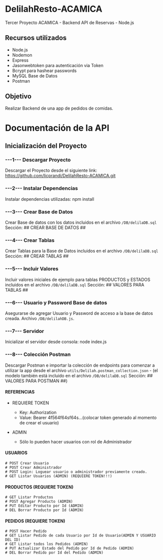 # DelilahResto-ACAMICA
Tercer Proyecto ACAMICA - Backend API de Reservas - Node.js


## Recursos utilizados
- Node.js
- Nodemon
- Express
- Jasonwebtoken para autenticación via Token
- Bcrypt para hashear passwords
- MySQL Base de Datos
- Postman

## Objetivo
Realizar Backend de una app de pedidos de comidas.


# Documentación de la API

## Inicialización del Proyecto

### ---1--- Descargar Proyecto
Descargar el Proyecto desde el siguiente link: https://github.com/licprandi/DelilahResto-ACAMICA.git

### ---2--- Instalar Dependencias
Instalar dependencias utilizadas: npm install

### ---3--- Crear Base de Datos
Crear Base de datos con los datos incluidos en el archivo `/DB/delilaDB.sql`
Sección: ## CREAR BASE DE DATOS ##

### ---4--- Crear Tablas
Crear Tablas para la Base de Datos incluidos en el archivo `/DB/delilaDB.sql`
Sección: ## CREAR TABLAS ##

### ---5--- Incluir Valores
Incluir valores iniciales de ejemplo para tablas PRODUCTOS y ESTADOS incluidos en el archivo `/DB/delilaDB.sql`
Sección: ## VALORES PARA TABLAS ##

### ---6--- Usuario y Password Base de datos
Asegurarse de agregar Usuario y Password de acceso a la base de datos creada. Archivo `/DB/delilahDB.js`.

### ---7--- Servidor
Inicializar el servidor desde consola: node index.js

### ---8--- Colección Postman
Descargar Postman e importar la colección de endpoints para comenzar a utilizar la app desde el archivo `utils/Delilah.postman_collection.json` - (el modelo también está incluido en el archivo `/DB/delilaDB.sql` Sección: ## VALORES PARA POSTMAN ##)

#### REFERENCIAS
* REQUIERE TOKEN
    - Key: Authorization 
    - Value: Bearer 4f564f64sf64s...(colocar token generado al momento de crear el usuario)

* ADMIN
    - Sólo lo pueden hacer usuarios con rol de Administrador

#### USUARIOS
    # POST Crear Usuario
    # POST Crear Administrador
    # POST Login: Loguear usuario o administrador previamente creado.
    # GET Listar Usuarios (ADMIN) (REQUIERE TOKEN!!!)

#### PRODUCTOS (REQUIERE TOKEN)
    # GET Listar Productos
    # POST Agregar Producto (ADMIN)
    # PUT Editar Producto por Id (ADMIN)
    # DEL Borrar Producto por Id (ADMIN)

#### PEDIDOS (REQUIERE TOKEN)
    # POST Hacer Pedido
    # GET Listar Pedido de cada Usuario por Id de Usuario(ADMIN Y USUARIO DEL ID)
    # GET Listar todos los Pedidos (ADMIN)
    # PUT Actualizar Estado del Pedido por Id de Pedido (ADMIN)
    # DEL Borrar Pedido por Id del Pedido (ADMIN)


